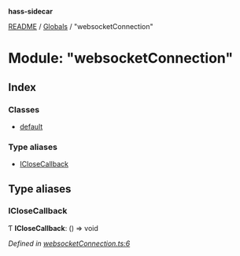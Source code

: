 **hass-sidecar**

[README](../README.md) / [Globals](../globals.md) / "websocketConnection"

# Module: "websocketConnection"

## Index

### Classes

* [default](../classes/_websocketconnection_.default.md)

### Type aliases

* [ICloseCallback](_websocketconnection_.md#iclosecallback)

## Type aliases

### ICloseCallback

Ƭ  **ICloseCallback**: () => void

*Defined in [websocketConnection.ts:6](https://github.com/danitetus/hass-sidecar/blob/ebe6f85/src/websocketConnection.ts#L6)*
